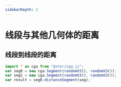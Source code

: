 ```yaml
---
sidebarDepth: 2
---
```


# 线段与其他几何体的距离

## 线段到线段的距离

<div></div>
<ClientOnly>
<distance geo0 = "Segment" geo1 = "Segment"></distance> 
</ClientOnly>

```javascript
import * as cga from "@xtor/cga.js";
var seg0 = new cga.Segment(randomV3(), randomV3());
var seg1 = new cga.Segment(randomV3(), randomV3());
var result = seg0.distanceSegment(seg);
```
